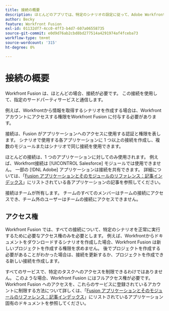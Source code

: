 ```yaml
---
title: 接続の概要
description: ほとんどのアプリでは、特定のシナリオの設定に従って、Adobe Workfront Fusion が特定のサードパーティサービスと通信するための接続を作成する必要があります。
author: Becky
feature: Workfront Fusion
exl-id: 01132df7-4cc0-4ff3-b4d7-607a06558735
source-git-commit: e0d9d76ab2cbd8bd277514a4291974af4fceba73
workflow-type: tm+mt
source-wordcount: '315'
ht-degree: 0%

---
```


# 接続の概要

Workfront Fusion は、ほとんどの場合、接続が必要です。  この接続を使用して、指定のサードパーティサービスと通信します。

例えば、Workfrontから情報を取得するシナリオを作成する場合は、Workfront アカウントにアクセスする権限をWorkfront Fusion に付与する必要があります。

接続は、Fusion がアプリケーションへのアクセスに使用する認証と権限を表します。 シナリオで使用する各アプリケーションに 1 つ以上の接続を作成し、複数のモジュールまたはシナリオで同じ接続を使用できます。

ほとんどの接続は、1 つのアプリケーションに対してのみ使用されます。 例えば、Workfront接続は [!UICONTROL Salesforce] モジュールでは使用できません。 一部の [!DNL Adobe] アプリケーションは接続を共有できます。 詳細については、「[Fusion アプリケーションとそのモジュールのリファレンス：記事インデックス &#x200B;](/help/workfront-fusion/references/apps-and-modules/apps-and-modules-toc.md)」にリストされている各アプリケーションの記事を参照してください。

接続はチームが所有します。 チームのすべてのメンバーはチームの接続にアクセスでき、チーム外のユーザーはチームの接続にアクセスできません。

## アクセス権

Workfront Fusion では、すべての接続について、特定のシナリオを正常に実行するために必要なアクセス権のみを必要とします。 例えば、Workfrontからドキュメントをダウンロードするシナリオを作成した場合、Workfront Fusion は新しいプロジェクトを作成する権限を求めません。 後でプロジェクトを作成する必要があることがわかった場合は、接続を更新するか、プロジェクトを作成できる新しい接続を作成します。

すべてのサービスで、特定のタスクへのアクセスを制限できるわけではありません。 このような場合、Workfront Fusion にはフルアクセス権が必要です。 Workfront Fusion へのアクセスを、これらのサービスに登録されているアカウントに制限する方法について詳しくは、「[Fusion アプリケーションとそのモジュールのリファレンス：記事インデックス &#x200B;](/help/workfront-fusion/references/apps-and-modules/apps-and-modules-toc.md)」にリストされているアプリケーション固有のドキュメントを参照してください。
